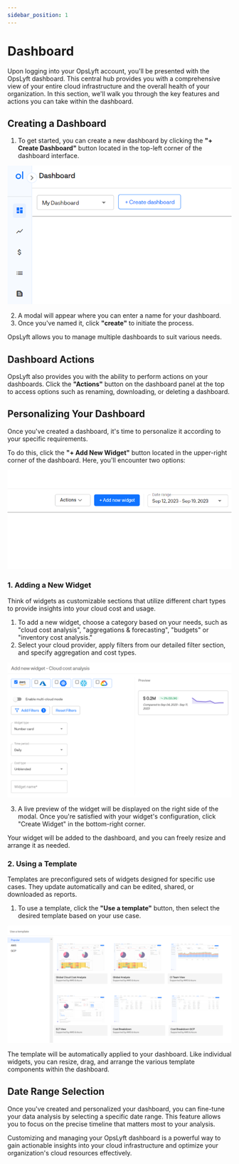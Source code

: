 ```yaml
---
sidebar_position: 1
---
```


# Dashboard

Upon logging into your OpsLyft account, you'll be presented with the OpsLyft dashboard. This central hub provides you with a comprehensive view of your entire cloud infrastructure and the overall health of your organization. In this section, we'll walk you through the key features and actions you can take within the dashboard.

## Creating a Dashboard

1. To get started, you can create a new dashboard by clicking the **"+ Create Dashboard"** button located in the top-left corner of the dashboard interface.

![+Create Dashboard](/img/features/_+create-dashboard.png)

2. A modal will appear where you can enter a name for your dashboard.
3. Once you've named it, click **"create"** to initiate the process.

OpsLyft allows you to manage multiple dashboards to suit various needs.

## Dashboard Actions

OpsLyft also provides you with the ability to perform actions on your dashboards. Click the **"Actions"** button on the dashboard panel at the top to access options such as renaming, downloading, or deleting a dashboard.

## Personalizing Your Dashboard

Once you've created a dashboard, it's time to personalize it according to your specific requirements.

To do this, click the **"+ Add New Widget"** button located in the upper-right corner of the dashboard. Here, you'll encounter two options:

![+ Add New Widget](/img/features/_+add-new-widget.png)

### 1. Adding a New Widget

Think of widgets as customizable sections that utilize different chart types to provide insights into your cloud cost and usage.

1. To add a new widget, choose a category based on your needs, such as "cloud cost analysis", "aggregations & forecasting", "budgets" or "inventory cost analysis."
2. Select your cloud provider, apply filters from our detailed filter section, and specify aggregation and cost types.

![Widget cloud cost analysis](/img/features/widget-cloud-cost-analysis.png)

3. A live preview of the widget will be displayed on the right side of the modal. Once you're satisfied with your widget's configuration, click "Create Widget" in the bottom-right corner.

Your widget will be added to the dashboard, and you can freely resize and arrange it as needed.

### 2. Using a Template

Templates are preconfigured sets of widgets designed for specific use cases. They update automatically and can be edited, shared, or downloaded as reports.

1. To use a template, click the **"Use a template"** button, then select the desired template based on your use case.

![Use a template](/img/features/use-template.png)

The template will be automatically applied to your dashboard. Like individual widgets, you can resize, drag, and arrange the various template components within the dashboard.

## Date Range Selection

Once you've created and personalized your dashboard, you can fine-tune your data analysis by selecting a specific date range. This feature allows you to focus on the precise timeline that matters most to your analysis.

Customizing and managing your OpsLyft dashboard is a powerful way to gain actionable insights into your cloud infrastructure and optimize your organization's cloud resources effectively.
